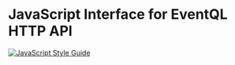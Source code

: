 # JavaScript Interface for EventQL HTTP API

[![JavaScript Style
Guide](https://cdn.rawgit.com/feross/standard/master/badge.svg)](https://github.com/feross/standard)
